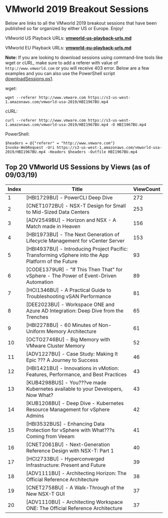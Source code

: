 # VMworld 2019 Breakout Sessions

Below are links to all the VMworld 2019 breakout sessions that have been published so far organized by either US or Europe. Enjoy! 

VMworld US Playback URLs: **[vmworld-us-playback-urls.md](vmworld-us-playback-urls.md)**

VMworld EU Playback URLs: **[vmworld-eu-playback-urls.md](vmworld-eu-playback-urls.md)**

**Note:** If you are looking to download sessions using command-line tools like wget or cURL, make sure to add a referer with value of `http://www.vmworld.com` or you will receive 403 error. Below are a few examples and you can also use the PowerShell script [downloadSessions.ps1](downloadSessions.ps1). 

wget:
```
wget --referer http://www.vmware.com https://s3-us-west-1.amazonaws.com/vmworld-usa-2019/HBI1967BU.mp4
```

cURL:
```
curl --referer http://www.vmware.com https://s3-us-west-1.amazonaws.com/vmworld-usa-2019/HBI1967BU.mp4 -O HBI1967BU.mp4
```

PowerShell:
```
$headers = @{"referer" = "http://www.vmware.com"}
Invoke-WebRequest -Uri https://s3-us-west-1.amazonaws.com/vmworld-usa-2019/HBI1967BU.mp4 -Headers $headers -Outfile HBI1967BU.mp4
```

## Top 20 VMworld US Sessions by Views (as of 09/03/19)

| Index | Title                                                                                               | ViewCount |
|-------|-----------------------------------------------------------------------------------------------------|-----------|
| 1     | [HBI1729BU] - PowerCLI Deep Dive                                                                    | 272       |
| 2     | [CNET1072BU] - NSX-T Design for Small to Mid-Sized Data Centers                                     | 253       |
| 3     | [ADV2549BU] - Horizon and NSX - A Match made in Heaven                                              | 156       |
| 4     | [HBI1973BU] - The Next Generation of Lifecycle Management for vCenter Server                        | 153       |
| 5     | [HBI4937BU] - Introducing Project Pacific: Transforming vSphere into the App Platform of the Future | 93        |
| 6     | [CODE1379UR] - "If This Then That" for vSphere - The Power of Event-Driven Automation               | 89        |
| 7     | [HCI1346BU] - A Practical Guide to Troubleshooting vSAN Performance                                 | 81        |
| 8     | [DEE2023BU] - Workspace ONE and Azure AD Integration: Deep Dive from the Trenches                   | 65        |
| 9     | [HBI2278BU] - 60 Minutes of Non-Uniform Memory Architecture                                         | 61        |
| 10    | [OCTO2746BU] - Big Memory with VMware Cluster Memory                                                | 52        |
| 11    | [ADV1227BU] - Case Study: Making It Epic ??? A Journey to Success                                   | 46        |
| 12    | [HBI1421BU] - Innovations in vMotion: Features, Performance, and Best Practices                     | 43        |
| 13    | [KUB4298BUS] - You???ve made Kubernetes available to your Developers, Now What?                     | 43        |
| 14    | [KUB1208BU] - Deep Dive - Kubernetes Resource Management for vSphere Admins                         | 42        |
| 15    | [HBI3532BUS] - Enhancing Data Protection for vSphere with What???s Coming from Veeam                | 41        |
| 16    | [CNET2061BU] - Next-Generation Reference Design with NSX-T: Part 1                                  | 40        |
| 17    | [HCI2733BU] - Hyperconverged Infrastructure: Present and Future                                     | 39        |
| 18    | [ADV1111BU] -  Architecting Horizon: The Official Reference Architecture                            | 38        |
| 19    | [CNET2758BU] - A Walk-Through of the New NSX-T GUI                                                  | 37        |
| 20    | [ADV1110BU] - Architecting Workspace ONE: The Official Reference Architecture                       | 37        |